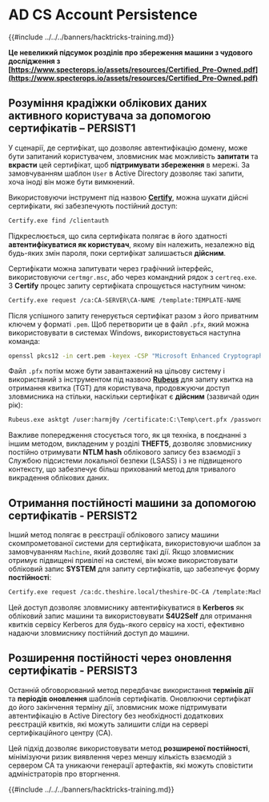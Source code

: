 # AD CS Account Persistence

{{#include ../../../banners/hacktricks-training.md}}

**Це невеликий підсумок розділів про збереження машини з чудового дослідження з [https://www.specterops.io/assets/resources/Certified_Pre-Owned.pdf](https://www.specterops.io/assets/resources/Certified_Pre-Owned.pdf)**

## **Розуміння крадіжки облікових даних активного користувача за допомогою сертифікатів – PERSIST1**

У сценарії, де сертифікат, що дозволяє автентифікацію домену, може бути запитаний користувачем, зловмисник має можливість **запитати** та **вкрасти** цей сертифікат, щоб **підтримувати збереження** в мережі. За замовчуванням шаблон `User` в Active Directory дозволяє такі запити, хоча іноді він може бути вимкнений.

Використовуючи інструмент під назвою [**Certify**](https://github.com/GhostPack/Certify), можна шукати дійсні сертифікати, які забезпечують постійний доступ:
```bash
Certify.exe find /clientauth
```
Підкреслюється, що сила сертифіката полягає в його здатності **автентифікуватися як користувач**, якому він належить, незалежно від будь-яких змін пароля, поки сертифікат залишається **дійсним**.

Сертифікати можна запитувати через графічний інтерфейс, використовуючи `certmgr.msc`, або через командний рядок з `certreq.exe`. З **Certify** процес запиту сертифіката спрощується наступним чином:
```bash
Certify.exe request /ca:CA-SERVER\CA-NAME /template:TEMPLATE-NAME
```
Після успішного запиту генерується сертифікат разом з його приватним ключем у форматі `.pem`. Щоб перетворити це в файл `.pfx`, який можна використовувати в системах Windows, використовується наступна команда:
```bash
openssl pkcs12 -in cert.pem -keyex -CSP "Microsoft Enhanced Cryptographic Provider v1.0" -export -out cert.pfx
```
Файл `.pfx` потім може бути завантажений на цільову систему і використаний з інструментом під назвою [**Rubeus**](https://github.com/GhostPack/Rubeus) для запиту квитка на отримання квитка (TGT) для користувача, продовжуючи доступ зловмисника на стільки, наскільки сертифікат є **дійсним** (зазвичай один рік):
```bash
Rubeus.exe asktgt /user:harmj0y /certificate:C:\Temp\cert.pfx /password:CertPass!
```
Важливе попередження стосується того, як ця техніка, в поєднанні з іншим методом, викладеним у розділі **THEFT5**, дозволяє зловмиснику постійно отримувати **NTLM hash** облікового запису без взаємодії з Службою підсистеми локальної безпеки (LSASS) і з не підвищеного контексту, що забезпечує більш прихований метод для тривалого викрадення облікових даних.

## **Отримання постійності машини за допомогою сертифікатів - PERSIST2**

Інший метод полягає в реєстрації облікового запису машини скомпрометованої системи для сертифіката, використовуючи шаблон за замовчуванням `Machine`, який дозволяє такі дії. Якщо зловмисник отримує підвищені привілеї на системі, він може використовувати обліковий запис **SYSTEM** для запиту сертифікатів, що забезпечує форму **постійності**:
```bash
Certify.exe request /ca:dc.theshire.local/theshire-DC-CA /template:Machine /machine
```
Цей доступ дозволяє зловмиснику автентифікуватися в **Kerberos** як обліковий запис машини та використовувати **S4U2Self** для отримання квитків сервісу Kerberos для будь-якого сервісу на хості, ефективно надаючи зловмиснику постійний доступ до машини.

## **Розширення постійності через оновлення сертифікатів - PERSIST3**

Останній обговорюваний метод передбачає використання **термінів дії** та **періодів оновлення** шаблонів сертифікатів. Оновлюючи сертифікат до його закінчення терміну дії, зловмисник може підтримувати автентифікацію в Active Directory без необхідності додаткових реєстрацій квитків, які можуть залишити сліди на сервері сертифікаційного центру (CA).

Цей підхід дозволяє використовувати метод **розширеної постійності**, мінімізуючи ризик виявлення через меншу кількість взаємодій з сервером CA та уникаючи генерації артефактів, які можуть сповістити адміністраторів про вторгнення.

{{#include ../../../banners/hacktricks-training.md}}
